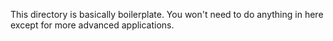 This directory is basically boilerplate. You won't need to do anything in here except for more advanced applications.
